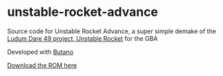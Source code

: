 # unstable-rocket-advance
Source code for Unstable Rocket Advance, a super simple demake of the [Ludum Dare 49 project, Unstable Rocket](https://ldjam.com/events/ludum-dare/49/unstable-rocket) for the GBA

Developed with [Butano](https://github.com/GValiente/butano)

[Download the ROM here](https://asdeph.itch.io/unstable-rocket-advance)
